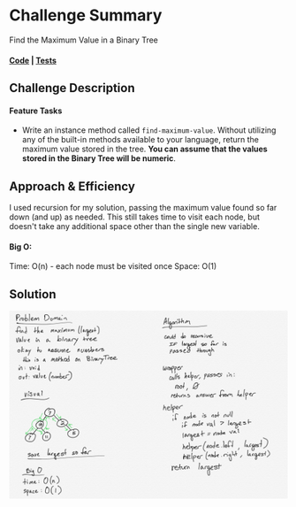 # Challenge Summary
<!-- Short summary or background information -->
Find the Maximum Value in a Binary Tree

#### [Code](/Data-Structures/tree/src/main/java/tree/BinaryTree.java) | [Tests](/Data-Structures/tree/src/test/java/tree/BinaryTreeTest.java)

## Challenge Description
<!-- Description of the challenge -->
#### Feature Tasks
* Write an instance method called `find-maximum-value`. Without utilizing any of the built-in methods available to your language, return the maximum value stored in the tree. __You can assume that the values stored in the Binary Tree will be numeric__.

## Approach & Efficiency
<!-- What approach did you take? Why? What is the Big O space/time for this approach? -->
I used recursion for my solution, passing the maximum value found so far down (and up) as needed. This still takes time to visit each node, but doesn't take any additional space other than the single new variable.

#### Big O:
Time: O(n) - each node must be visited once
Space: O(1)

## Solution
<!-- Embedded whiteboard image -->
![Whiteboard image](/assets/maxFromTree.jpg)
